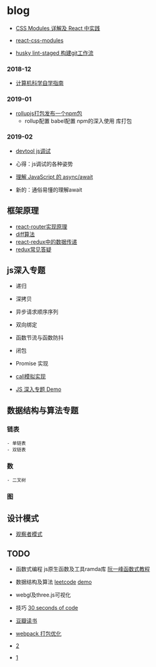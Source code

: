 # blog

- [CSS Modules 详解及 React 中实践](https://github.com/camsong/blog/issues/5)
- [react-css-modules](https://segmentfault.com/a/1190000004530909)

- [husky lint-staged 构建git工作流](https://segmentfault.com/a/1190000009546913)

### 2018-12
  - [计算机科学自学指南](http://blog.jobbole.com/114573/)


### 2019-01
 - [rollupjs打包发布一个npm包]()
   - rollup配置  babel配置  npm的深入使用 库打包
### 2019-02
- [devtool js调试](https://segmentfault.com/a/1190000008396389)
- 心得：js调试的各种姿势

- [理解 JavaScript 的 async/await](https://segmentfault.com/a/1190000007535316?utm_source=tag-newest)
- 新的：通俗易懂的理解await

## 框架原理

- [react-router实现原理](http://zhenhua-lee.github.io/react/history.html)
- [diff算法](https://zhuanlan.zhihu.com/p/20346379)
- [react-redux中的数据传递](https://www.jianshu.com/p/5726bb042bda)
- [redux常见答疑](https://segmentfault.com/a/1190000007595271)


## js深入专题
  - 递归
  - 深拷贝
  - 异步请求顺序序列
  - 双向绑定
  - 函数节流与函数防抖
  - 闭包
  - Promise 实现
  - [call模拟实现](https://segmentfault.com/a/1190000009257663)


- [JS 深入专题 Demo](https://codesandbox.io/s/yk4537z4mj)


## 数据结构与算法专题
  ### 链表
    - 单链表
    - 双链表
  ### 数
    - 二叉树
  ### 图
 
 
 ## 设计模式
 - [观察者模式](https://github.com/iamafresh/blog/blob/master/strctor/observer.md)
 
 ## TODO
 - 函数式编程  js原生函数及工具ramda库 [阮一峰函数式教程](http://www.ruanyifeng.com/blog/2017/03/ramda.html)
 - 数据结构及算法 [leetcode](https://leetcode-cn.com/)  [demo](https://codesandbox.io/s/19x2y5223)
 - webgl及three.js可视化 
 - 技巧  [30 seconds of code](https://www.css88.com/30-seconds-of-code/#chunk)
 - [豆瓣读书](https://book.douban.com/tag/%E8%AE%A1%E7%AE%97%E6%9C%BA%E7%A7%91%E5%AD%A6?start=40&type=T)
 
 
 - [webpack 打包优化](https://segmentfault.com/a/1190000011138081)
 - [2](https://www.cnblogs.com/imwtr/p/7801973.html#top)
 - [1](https://blog.csdn.net/weizengxun/article/details/80220290)
 



